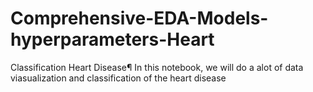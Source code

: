 # Comprehensive-EDA-Models-hyperparameters-Heart
Classification Heart Disease¶ In this notebook, we will do a alot of data viasualization and classification of the heart disease
